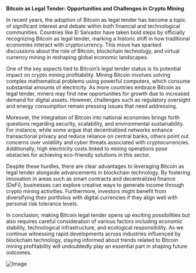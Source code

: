 **Bitcoin as Legal Tender: Opportunities and Challenges in Crypto Mining**

In recent years, the adoption of Bitcoin as legal tender has become a topic of significant interest and debate within both financial and technological communities. Countries like El Salvador have taken bold steps by officially recognizing Bitcoin as legal tender, marking a historic shift in how traditional economies interact with cryptocurrency. This move has sparked discussions about the role of Bitcoin, blockchain technology, and virtual currency mining in reshaping global economic landscapes.

One of the key aspects tied to Bitcoin’s legal tender status is its potential impact on crypto mining profitability. Mining Bitcoin involves solving complex mathematical problems using powerful computers, which consume substantial amounts of electricity. As more countries embrace Bitcoin as legal tender, miners may find new opportunities for growth due to increased demand for digital assets. However, challenges such as regulatory oversight and energy consumption remain pressing issues that need addressing.

Moreover, the integration of Bitcoin into national economies brings forth questions regarding security, scalability, and environmental sustainability. For instance, while some argue that decentralized networks enhance transactional privacy and reduce reliance on central banks, others point out concerns over volatility and cyber threats associated with cryptocurrencies. Additionally, high electricity costs linked to mining operations pose obstacles for achieving eco-friendly solutions in this sector.

Despite these hurdles, there are clear advantages to leveraging Bitcoin as legal tender alongside advancements in blockchain technology. By fostering innovation in areas such as smart contracts and decentralized finance (DeFi), businesses can explore creative ways to generate income through crypto mining activities. Furthermore, investors might benefit from diversifying their portfolios with digital currencies if they align well with personal risk tolerance levels.

In conclusion, making Bitcoin legal tender opens up exciting possibilities but also requires careful consideration of various factors including economic stability, technological infrastructure, and ecological responsibility. As we continue witnessing rapid developments across industries influenced by blockchain technology, staying informed about trends related to Bitcoin mining profitability will undoubtedly play an essential part in shaping future outcomes.

![Image](https://github.com/user-attachments/assets/31692037-0104-4703-abd1-696b6a7dd41b)
